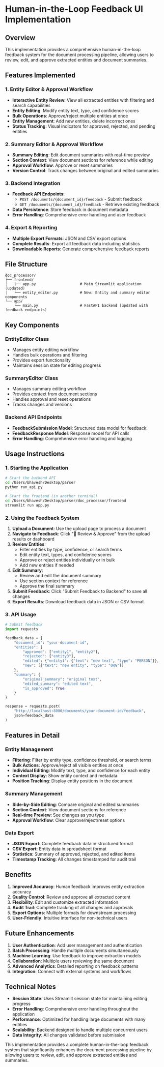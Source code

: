 # Human-in-the-Loop Feedback UI Implementation

## Overview

This implementation provides a comprehensive human-in-the-loop feedback system for the document processing pipeline, allowing users to review, edit, and approve extracted entities and document summaries.

## Features Implemented

### 1. Entity Editor & Approval Workflow
- **Interactive Entity Review**: View all extracted entities with filtering and search capabilities
- **Entity Editing**: Modify entity text, type, and confidence scores
- **Bulk Operations**: Approve/reject multiple entities at once
- **Entity Management**: Add new entities, delete incorrect ones
- **Status Tracking**: Visual indicators for approved, rejected, and pending entities

### 2. Summary Editor & Approval Workflow
- **Summary Editing**: Edit document summaries with real-time preview
- **Section Context**: View document sections for reference while editing
- **Approval Workflow**: Approve or reset summaries
- **Version Control**: Track changes between original and edited summaries

### 3. Backend Integration
- **Feedback API Endpoints**: 
  - `POST /documents/{document_id}/feedback` - Submit feedback
  - `GET /documents/{document_id}/feedback` - Retrieve existing feedback
- **Data Persistence**: Store feedback in document metadata
- **Error Handling**: Comprehensive error handling and user feedback

### 4. Export & Reporting
- **Multiple Export Formats**: JSON and CSV export options
- **Complete Results**: Export all feedback data including statistics
- **Downloadable Reports**: Generate comprehensive feedback reports

## File Structure

```
doc_processor/
├── frontend/
│   ├── app.py                    # Main Streamlit application (updated)
│   └── entity_editor.py          # New: Entity and summary editor components
└── app/
    └── main.py                   # FastAPI backend (updated with feedback endpoints)
```

## Key Components

### EntityEditor Class
- Manages entity editing workflow
- Handles bulk operations and filtering
- Provides export functionality
- Maintains session state for editing progress

### SummaryEditor Class
- Manages summary editing workflow
- Provides context from document sections
- Handles approval and reset operations
- Tracks changes and versions

### Backend API Endpoints
- **FeedbackSubmission Model**: Structured data model for feedback
- **FeedbackResponse Model**: Response model for API calls
- **Error Handling**: Comprehensive error handling and logging

## Usage Instructions

### 1. Starting the Application
```bash
# Start the backend API
cd /Users/bhavesh/Desktop/parser
python run_api.py

# Start the frontend (in another terminal)
cd /Users/bhavesh/Desktop/parser/doc_processor/frontend
streamlit run app.py
```

### 2. Using the Feedback System
1. **Upload a Document**: Use the upload page to process a document
2. **Navigate to Feedback**: Click "🔄 Review & Approve" from the upload results or dashboard
3. **Review Entities**: 
   - Filter entities by type, confidence, or search terms
   - Edit entity text, types, and confidence scores
   - Approve or reject entities individually or in bulk
   - Add new entities if needed
4. **Edit Summary**: 
   - Review and edit the document summary
   - Use section context for reference
   - Approve the final summary
5. **Submit Feedback**: Click "Submit Feedback to Backend" to save all changes
6. **Export Results**: Download feedback data in JSON or CSV format

### 3. API Usage
```python
# Submit feedback
import requests

feedback_data = {
    "document_id": "your-document-id",
    "entities": {
        "approved": ["entity1", "entity2"],
        "rejected": ["entity3"],
        "edited": {"entity1": {"text": "new text", "type": "PERSON"}},
        "new": [{"text": "new entity", "type": "ORG"}]
    },
    "summary": {
        "original_summary": "original text",
        "edited_summary": "edited text",
        "is_approved": True
    }
}

response = requests.post(
    "http://localhost:8000/documents/your-document-id/feedback",
    json=feedback_data
)
```

## Features in Detail

### Entity Management
- **Filtering**: Filter by entity type, confidence threshold, or search terms
- **Bulk Actions**: Approve/reject all visible entities at once
- **Individual Editing**: Modify text, type, and confidence for each entity
- **Context Display**: Show entity context and metadata
- **Position Tracking**: Display entity positions in the document

### Summary Management
- **Side-by-Side Editing**: Compare original and edited summaries
- **Section Context**: View document sections for reference
- **Real-time Preview**: See changes as you type
- **Approval Workflow**: Clear approve/reject/reset options

### Data Export
- **JSON Export**: Complete feedback data in structured format
- **CSV Export**: Entity data in spreadsheet format
- **Statistics**: Summary of approved, rejected, and edited items
- **Timestamp Tracking**: All changes timestamped for audit trail

## Benefits

1. **Improved Accuracy**: Human feedback improves entity extraction accuracy
2. **Quality Control**: Review and approve all extracted content
3. **Flexibility**: Edit and customize extracted information
4. **Audit Trail**: Complete tracking of all changes and approvals
5. **Export Options**: Multiple formats for downstream processing
6. **User-Friendly**: Intuitive interface for non-technical users

## Future Enhancements

1. **User Authentication**: Add user management and authentication
2. **Batch Processing**: Handle multiple documents simultaneously
3. **Machine Learning**: Use feedback to improve extraction models
4. **Collaboration**: Multiple users reviewing the same document
5. **Advanced Analytics**: Detailed reporting on feedback patterns
6. **Integration**: Connect with external systems and workflows

## Technical Notes

- **Session State**: Uses Streamlit session state for maintaining editing progress
- **Error Handling**: Comprehensive error handling throughout the application
- **Performance**: Optimized for handling large documents with many entities
- **Scalability**: Backend designed to handle multiple concurrent users
- **Data Integrity**: All changes validated before submission

This implementation provides a complete human-in-the-loop feedback system that significantly enhances the document processing pipeline by allowing users to review, edit, and approve extracted entities and summaries.
